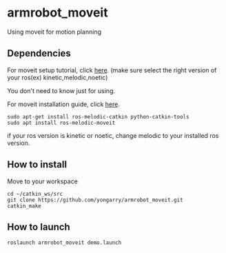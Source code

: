 # armrobot_moveit
Using moveit for motion planning

## Dependencies

For moveit setup tutorial, click [here](http://docs.ros.org/en/kinetic/api/moveit_tutorials/html/doc/setup_assistant/setup_assistant_tutorial.html). (make sure select the right version of your ros(ex) kinetic,melodic,noetic)
  
  You don't need to know just for using.
  
For moveit installation guide, click [here](http://docs.ros.org/en/melodic/api/moveit_tutorials/html/doc/getting_started/getting_started.html).

    sudo apt-get install ros-melodic-catkin python-catkin-tools
    sudo apt install ros-melodic-moveit

if your ros version is kinetic or noetic, change melodic to your installed ros version.

## How to install

Move to your workspace

    cd ~/catkin_ws/src
    git clone https://github.com/yongarry/armrobot_moveit.git
    catkin_make

## How to launch

    roslaunch armrobot_moveit demo.launch
